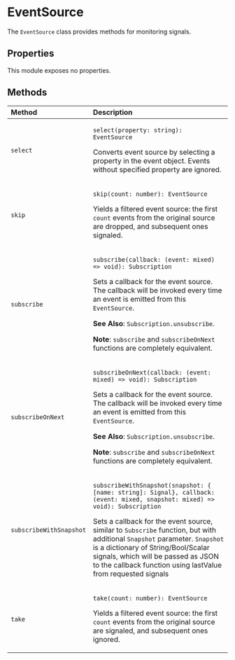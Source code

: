 # EventSource

The `EventSource` class provides methods for monitoring signals.

## Properties

This module exposes no properties.

## Methods

<table>
  <thead>
    <tr>
      <th style="text-align:left">Method</th>
      <th style="text-align:left">Description</th>
    </tr>
  </thead>
  <tbody>
    <tr>
      <td style="text-align:left"><code>select</code>
      </td>
      <td style="text-align:left">
        <p><code>select(property: string): EventSource</code>
        </p>
        <p>Converts event source by selecting a property in the event object. Events
          without specified property are ignored.</p>
      </td>
    </tr>
    <tr>
      <td style="text-align:left"><code>skip</code>
      </td>
      <td style="text-align:left">
        <p><code>skip(count: number): EventSource</code>
        </p>
        <p>Yields a filtered event source: the first <code>count</code> events from
          the original source are dropped, and subsequent ones signaled.</p>
      </td>
    </tr>
    <tr>
      <td style="text-align:left"><code>subscribe</code>
      </td>
      <td style="text-align:left">
        <p><code>subscribe(callback: (event: mixed) =&gt; void): Subscription</code>
        </p>
        <p>Sets a callback for the event source. The callback will be invoked every
          time an event is emitted from this <code>EventSource</code>.</p>
        <p><b>See Also</b>: <code>Subscription.unsubscribe</code>.</p>
        <p><b>Note</b>: <code>subscribe</code> and <code>subscribeOnNext</code> functions
          are completely equivalent.</p>
      </td>
    </tr>
    <tr>
      <td style="text-align:left"><code>subscribeOnNext</code>
      </td>
      <td style="text-align:left">
        <p><code>subscribeOnNext(callback: (event: mixed) =&gt; void): Subscription</code>
        </p>
        <p>Sets a callback for the event source. The callback will be invoked every
          time an event is emitted from this <code>EventSource</code>.</p>
        <p><b>See Also</b>: <code>Subscription.unsubscribe</code>.</p>
        <p><b>Note</b>: <code>subscribe</code> and <code>subscribeOnNext</code> functions
          are completely equivalent.</p>
      </td>
    </tr>
    <tr>
      <td style="text-align:left"><code>subscribeWithSnapshot</code>
      </td>
      <td style="text-align:left">
        <p><code>subscribeWithSnapshot(snapshot: { [name: string]: Signal}, callback: (event: mixed, snapshot: mixed) =&gt; void): Subscription</code>
        </p>
        <p>Sets a callback for the event source, similar to <code>Subscribe</code> function,
          but with additional <code>Snapshot</code> parameter. <code>Snapshot</code> is
          a dictionary of String/Bool/Scalar signals, which will be passed as JSON
          to the callback function using lastValue from requested signals</p>
      </td>
    </tr>
    <tr>
      <td style="text-align:left"><code>take</code>
      </td>
      <td style="text-align:left">
        <p><code>take(count: number): EventSource</code>
        </p>
        <p>Yields a filtered event source: the first <code>count</code> events from
          the original source are signaled, and subsequent ones ignored.</p>
      </td>
    </tr>
  </tbody>
</table>